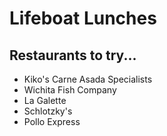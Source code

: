 # Lifeboat Lunches

## Restaurants to try...
 - Kiko's Carne Asada Specialists
 - Wichita Fish Company
 - La Galette
 - Schlotzky's
 - Pollo Express